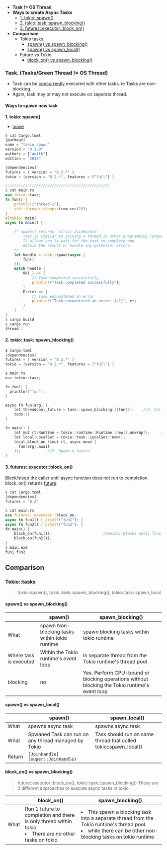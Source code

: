 - **Task != OS Thread**
- **Ways to create Async Tasks**
  - [1. tokio::spawn()](#tos)
  - [2. tokio::task::spawn_blocking()](#tosb)
  - [3. futures::executor::block_on()](#bo)
- **Comparison**
  - Tokio tasks
    - [spawn() vs spawn_blocking()](#vs1)
    - [spawn() vs spawn_local()](#vs2)
  - Future vs Tokio
    - [block_on() vs spawn_blocking()](#vs3)


### Task. (Tasks/Green Thread != OS Thread)
- Task can be [concurrently]() executed with other tasks. ie Tasks are non-blocking.
- Again, task may or may not execute on seperate thread.

#### Ways to spawn new task
<a name=tos></a>
**1. tokio::spawn()**
- [move](/Languages/Programming_Languages/Rust/Functions)
```rs
$ cat Cargo.toml
[package]
name = "tokio_spawn"
version = "0.1.0"
authors = ["amitk"]
edition = "2018"

[dependencies]
futures = { version = "0.3.*" }
tokio = {version = "0.2.*", features = ["full"] }

///////////////////////////////////////////////
$ cat main.rs
use tokio::task;
fn fun() {
    println!("thread-1");
    std::thread::sleep::from_sec(10);
}
#[tokio::main]
async fn main() {

    /* spawn() returns `struct JoinHandle`
        This is similar to joining a thread in other programming languages.
        It allows you to wait for the task to complete and 
        obtain the result or handle any potential errors.
    */
    let handle = task::spawn(async {
        fun()
    });
    match handle {
        Ok(_) => {
            // Task completed successfully
            println!("Task completed successfully");
        }
        Err(e) => {
            // Task encountered an error
            println!("Task encountered an error: {:?}", e);
        }
    }
}
$ cargo build
$ cargo run
thread-1
```

<a name=tosb></a>
#### 2. tokio::task::spawn_blocking()
```c
$ Cargo.toml
[dependencies]
futures = { version = "0.3.*" }
tokio = {version = "0.2.*", features = ["full"] }

$ main.rs
use tokio::task;

fn fun() {
  println!("fun");
}

async fn fun(arg) {
    let threadpool_future = task::spawn_blocking(||fun());    //3. Call blocking or CPU-intensive function in seperate thread
    todo!()
}

fn main() {
    let mut rt:Runtime = tokio::runtime::Runtime::new().unwrap();     //1. Start tokio runtime
    let local:LocalSet = tokio::task::LocalSet::new();
    local.block_on (&mut rt, async move {
      fun(arg).await
    });            //2. Spawn a future
}
```

<a name=bo></a>
#### 3. futures::executor::block_on() 
Block/sleep the caller until async function does not run to completion. block_on() returns [future](/Languages/Programming_Languages/Rust/Triat_Interface).
```rs
$ cat Cargo.toml
[dependencies]
futures = "0.3"

$ cat main.rs
use futures::executor::block_on;
async fn fun1() { print!("fun1"); }
async fn fun2() { print!("fun2"); }
fn main() {
    block_on(fun1());                       //main() blocks until fun1(),fun2() does not compelte
    block_on(fun2());
}
$ main.exe
fun1 fun2
```

## Comparison
### Tokio::tasks
> tokio::spawn(), tokio::task::spawn_blocking(), tokio::task::spawn_local

<a name=vs1></a>
#### spawn() vs spawn_blocking()
| | spawn() | spawn_blocking() |
|---|---|---|
| What | spawn Non-blocking tasks within tokio runtime | spawn blocking tasks within tokio runtime |
| Where task is executed | Within the Tokio runtime's event loop | In separate thread from the Tokio runtime's thread pool |
| blocking | no | Yes. Perform CPU-bound or blocking operations without blocking the Tokio runtime's event loop |

<a name=vs2></a>
#### spawn() vs spawn_local()
||spawn()|spawn_local()|
|---|---|---|
|What|spawns async task|spawns async task|
|What|Spwaned Task can run on any thread managed by Tokio|Task should run on same thread that called tokio::spawn_local()|
|Return|`[JoinHandle](super::JoinHandle)`||

<a name=vs3></a>
#### block_on() vs spawn_blocking()
> future::executor::block_on(), tokio::task::spawn_blocking() These are 2 different approaches to execute async tasks in tokio

|| block_on() | spawn_blocking() |
|---|---|---|
|What|Run 1 future to completion and there is only thread within tokio<li>There are no other tasks on tokio</li>|<li>This spawn a blocking task into a separate thread from the Tokio runtime's thread pool.</li><li>while there can be other non-blocking tasks on tokio runtime</li>|
